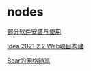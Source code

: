 # nodes
[部分软件安装与使用](./各类软件说明.md)

[Idea 2021 2.2  Web项目构建](./Idea搭建web项目.md)

[Bear的网络随笔](./Bear的网络随笔.md)

